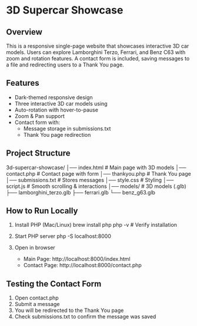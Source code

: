 3D Supercar Showcase
====================

Overview
--------
This is a responsive single-page website that showcases interactive 3D car models. 
Users can explore Lamborghini Terzo, Ferrari, and Benz C63 with zoom and rotation features. 
A contact form is included, saving messages to a file and redirecting users to a Thank You page.

Features
--------
- Dark-themed responsive design
- Three interactive 3D car models using <model-viewer>
- Auto-rotation with hover-to-pause
- Zoom & Pan support
- Contact form with:
  - Message storage in submissions.txt
  - Thank You page redirection

Project Structure
-----------------
3d-supercar-showcase/
│── index.html          # Main page with 3D models
│── contact.php         # Contact page with form
│── thankyou.php        # Thank You page
│── submissions.txt     # Stores messages
│── style.css           # Styling
│── script.js           # Smooth scrolling & interactions
│── models/             # 3D models (.glb)
    ├── lamborghini_terzo.glb
    ├── ferrari.glb
    └── benz_g63.glb

How to Run Locally
------------------
1. Install PHP (Mac/Linux)
   brew install php
   php -v  # Verify installation

2. Start PHP server
   php -S localhost:8000

3. Open in browser
   - Main Page: http://localhost:8000/index.html
   - Contact Page: http://localhost:8000/contact.php

Testing the Contact Form
------------------------
1. Open contact.php
2. Submit a message
3. You will be redirected to the Thank You page
4. Check submissions.txt to confirm the message was saved


